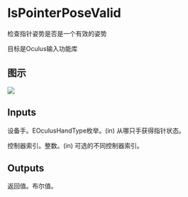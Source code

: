 # IsPointerPoseValid

检查指针姿势是否是一个有效的姿势

目标是Oculus输入功能库

## 图示

![]($-20221218-20153645.png)

## Inputs

设备手。EOculusHandType枚举。(in) 从哪只手获得指针状态。

控制器索引。整数。(in) 可选的不同控制器索引。  

## Outputs

返回值。布尔值。
